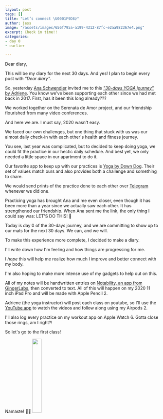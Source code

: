 ```yaml
---
layout: post
tags: []
title: "Let’s connect \U0001F9D8‍♀️"
author: jess
image: "/assets/images/656f795a-a199-4312-87fc-e2aa982367e4.png"
excerpt: Check in time!!
categories:
- day 0
- earlier

---
```

Dear diary,

This will be my diary for the next 30 days. And yes! I plan to begin every post with _"Dear diary"_.

So, yesterday [Ana Schwendler](https://twitter.com/anaschwendler) invited me to this [_"30-days YOGA journey"_ by Adriene](https://do.yogawithadriene.com/breath-30-day-yoga-journey). You know we've been supporting each other since we had met back in 2017. First, has it been this long already???

We worked together on the Serenata de Amor project, and our friendship flourished from many video conferences.

And here we are. I must say, 2020 wasn't easy.

We faced our own challenges, but one thing that stuck with us was our almost daily check-in with each other's health and fitness journey.

You see, last year was complicated, but to decided to keep doing yoga, we could fit the practice in our hectic daily schedule. And best yet, we only needed a little space in our apartment to do it.

Our favorite app to keep up with our practices is [Yoga by Down Dog](https://www.downdogapp.com/). Their set of values match ours and also provides both a challenge and something to share.

We would send prints of the practice done to each other over [Telegram](https://telegram.org/) whenever we did one.

Practicing yoga has brought Ana and me even closer, even though it has been more than a year since we actually saw each other. It has strengthened our friendship. When Ana sent me the link, the only thing I could say was: LET'S DO THIS! 🎉

Today is day 0 of the 30-days journey, and we are committing to show up to our mats for the next 30 days. We can, and we will.

To make this experience more complete, I de­cided to make a diary.

I'll write down how I'm feeling and how things are progressing for me.

I _hope_ this will help me realize how much I improve and better connect with my body.

I'm also hoping to make more intense use of my gadgets to help out on this.

All of my notes will be handwritten entries on [Notability, an app from GingerLabs](https://www.gingerlabs.com/), then converted to text. All of this will happen on my 2020 11 inch iPad Pro and will be made with Apple Pencil 2.

Adriene (the yoga instructor) will post each class on youtube, so I'll use the [YouTube app](https://www.google.com.br/url?sa=t&rct=j&q=&esrc=s&source=web&cd=&ved=2ahUKEwjl9pGF9_vtAhV6DrkGHV15Cj8QFjABegQIAhAC&url=https%3A%2F%2Fapps.apple.com%2Fbr%2Fapp%2Fyoutube%2Fid544007664&usg=AOvVaw3o68oZM5V6tI4sS-HdZ8bA) to watch the videos and follow along using my Airpods 2.

I'll also log every practice on my workout app on Apple Watch 6. Gotta close those rings, am I right?!

So let's go to the first class!

Namaste! 🧘‍♀️ <img width="25%" height="25%" src="{{site.url}}{{site.baseurl}}/assets/images/jess-signature.gif">